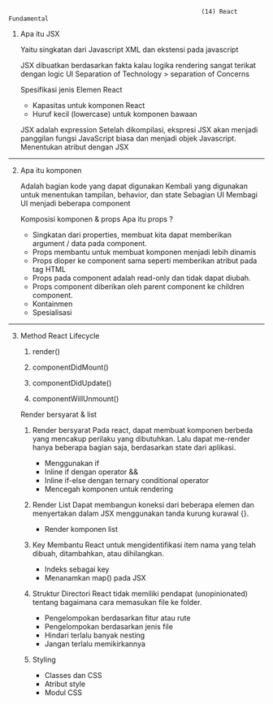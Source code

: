                                                          (14) React Fundamental

1. Apa itu JSX

   Yaitu singkatan dari Javascript XML dan ekstensi pada javascript

   JSX dibuatkan berdasarkan fakta kalau logika rendering sangat terikat dengan logic UI
   Separation of Technology > separation of Concerns

   Spesifikasi jenis Elemen React

   - Kapasitas untuk komponen React
   - Huruf kecil (lowercase) untuk komponen bawaan

   JSX adalah expression
   Setelah dikompilasi, ekspresi JSX akan menjadi panggilan fungsi JavaScript biasa dan menjadi objek Javascript.
   Menentukan atribut dengan JSX

---

2. Apa itu komponen

   Adalah bagian kode yang dapat digunakan Kembali yang digunakan untuk menentukan tampilan, behavior, dan state Sebagian UI
   Membagi UI menjadi beberapa component

   Komposisi komponen & props
   Apa itu props ?

   - Singkatan dari properties, membuat kita dapat memberikan argument / data pada component.
   - Props membantu untuk membuat komponen menjadi lebih dinamis
   - Props dioper ke component sama seperti memberikan atribut pada tag HTML
   - Props pada component adalah read-only dan tidak dapat diubah.
   - Props component diberikan oleh parent component ke children component.
   - Kontainmen
   - Spesialisasi

---

3.  Method
    React Lifecycle

    1. render()

    2. componentDidMount()

    3. componentDidUpdate()

    4. componentWillUnmount()

    Render bersyarat & list

    1.  Render bersyarat
        Pada react, dapat membuat komponen berbeda yang mencakup perilaku yang dibutuhkan. Lalu dapat me-render hanya beberapa bagian saja, berdasarkan state dari aplikasi.

        - Menggunakan if
        - Inline if dengan operator &&
        - Inline if-else dengan ternary conditional operator
        - Mencegah komponen untuk rendering

    2.  Render List
        Dapat membangun koneksi dari beberapa elemen dan menyertakan dalam JSX menggunakan tanda kurung kurawal {}.

        - Render komponen list

    3.  Key
        Membantu React untuk mengidentifikasi item nama yang telah dibuah, ditambahkan, atau dihilangkan.

        - Indeks sebagai key
        - Menanamkan map() pada JSX

    4.  Struktur Directori
        React tidak memiliki pendapat (unopinionated) tentang bagaimana cara memasukan file ke folder.

        - Pengelompokan berdasarkan fitur atau rute
        - Pengelompokan berdasarkan jenis file
        - Hindari terlalu banyak nesting
        - Jangan terlalu memikirkannya

    5.  Styling

        - Classes dan CSS
        - Atribut style
        - Modul CSS
